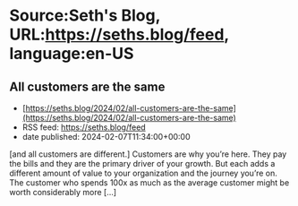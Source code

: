 # Source:Seth's Blog, URL:https://seths.blog/feed, language:en-US

## All customers are the same
 - [https://seths.blog/2024/02/all-customers-are-the-same](https://seths.blog/2024/02/all-customers-are-the-same)
 - RSS feed: https://seths.blog/feed
 - date published: 2024-02-07T11:34:00+00:00

[and all customers are different.] Customers are why you&#8217;re here. They pay the bills and they are the primary driver of your growth. But each adds a different amount of value to your organization and the journey you&#8217;re on. The customer who spends 100x as much as the average customer might be worth considerably more [&#8230;]

